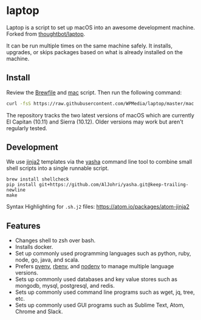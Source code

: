 # laptop

Laptop is a script to set up macOS into an awesome development machine. Forked from [thoughtbot/laptop](https://github.com/thoughtbot/laptop).

It can be run multiple times on the same machine safely. It installs, upgrades, or skips packages based on what is already installed on the machine.

## Install

Review the [Brewfile](https://github.com/WPMedia/laptop/blob/master/templates/Brewfile) and [mac](https://github.com/WPMedia/laptop/blob/master/mac) script. Then run the following command:

```sh
curl -fsS https://raw.githubusercontent.com/WPMedia/laptop/master/mac | sh | tee ~/laptop.log
```

The repository tracks the two latest versions of macOS which are currently El Capitan (10.11) and Sierra (10.12). Older versions may work but aren't regularly tested.

## Development

We use [jinja2](http://jinja.pocoo.org/docs/2.9/) templates via the [yasha](https://github.com/kblomqvist/yasha) command line tool to combine small shell scripts into a single runnable script.

```
brew install shellcheck
pip install git+https://github.com/AlJohri/yasha.git@keep-trailing-newline
make
```

Syntax Highlighting for `.sh.j2` files: https://atom.io/packages/atom-jinja2

## Features

- Changes shell to zsh over bash.
- Installs docker.
- Set up commonly used programming languages such as python, ruby, node, go, java, and scala.
- Prefers [pyenv](https://github.com/pyenv/pyenv), [rbenv](https://github.com/rbenv/rbenv), and [nodenv](https://github.com/nodenv/nodenv) to manage multiple language versions.
- Sets up commonly used databases and key value stores such as mongodb, mysql, postgresql, and redis.
- Sets up commonly used command line programs such as wget, jq, tree, etc.
- Sets up commonly used GUI programs such as Sublime Text, Atom, Chrome and Slack.
